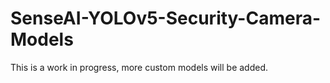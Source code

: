 # SenseAI-YOLOv5-Security-Camera-Models
This is a work in progress, more custom models will be added.
